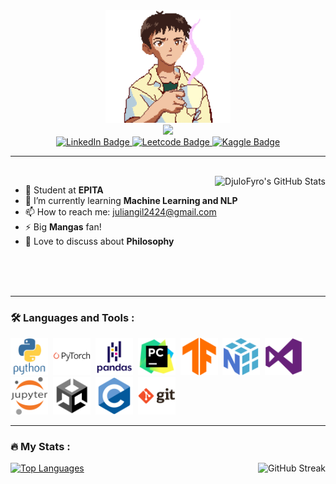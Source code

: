 <div id="header" align="center">
  <img src="images/shinji.gif" width="200"/>
  <div id="presentation">
    <img src="https://readme-typing-svg.herokuapp.com?size=25&duration=4000&color=9BE9A8&lines=Hi!+I+am+Julian+Gil+%F0%9F%91%8B+%F0%9F%91%8B+%F0%9F%91%8B;Come+watch+what+I+like+to+do!">
  </div>
</div>
<div id="badges" align="center">
  <a href="https://www.linkedin.com/in/julian-gil24/">
    <img src="https://img.shields.io/badge/LinkedIn-blue?style=for-the-badge&logo=linkedin&logoColor=white" alt="LinkedIn Badge"/>
  </a>
  <a href="https://leetcode.com/Djulicito/">
    <img src="https://img.shields.io/badge/Leetcode-f67828?style=for-the-badge&logo=leetcode&logoColor=white" alt="Leetcode Badge"/>
  </a>
  <a href="https://www.kaggle.com/juliangil1">
    <img src="https://img.shields.io/badge/Kaggle-blue?style=for-the-badge&logo=kaggle&logoColor=white" alt="Kaggle Badge"/>
  </a>
</div>

---
<br>


<a href="https://awesome-github-stats.azurewebsites.net/index.html??cardType=level&theme=tokyonight&preferLogin=false">
  <img  alt="DjuloFyro's GitHub Stats" src="https://awesome-github-stats.azurewebsites.net/user-stats/DjuloFyro?cardType=level&theme=tokyonight&preferLogin=false" align="right" />
</a>

- 🔭 Student at **EPITA**
- 🌱 I’m currently learning **Machine Learning and NLP**
- 📫 How to reach me: juliangil2424@gmail.com
- ⚡ Big **Mangas** fan!
- 💬 Love to discuss about **Philosophy**


<br>
<br>
<br>

---

### :hammer_and_wrench: Languages and Tools :
<div>
  <img src="https://github.com/devicons/devicon/blob/master/icons/python/python-original-wordmark.svg" title="Python" alt="Python" width="60" height="60"/>&nbsp;
  <img src="https://github.com/devicons/devicon/blob/master/icons/pytorch/pytorch-original-wordmark.svg" title="Pytorch" alt="Pytorch" width="60" height="60"/>&nbsp;
  <img src="https://github.com/devicons/devicon/blob/master/icons/pandas/pandas-original-wordmark.svg" title="Pandas" alt="Pandas" width="60" height="60"/>&nbsp;
  <img src="https://github.com/devicons/devicon/blob/master/icons/pycharm/pycharm-original.svg" title="Pycharm" alt="Pycharm" width="60" height="60"/>&nbsp;
  <img src="https://github.com/devicons/devicon/blob/master/icons/tensorflow/tensorflow-original.svg" title="Tensorflow" alt="Tensorflow" width="60" height="60"/>&nbsp;
  <img src="https://github.com/devicons/devicon/blob/master/icons/numpy/numpy-original.svg" title="numpy" alt="numpy" width="60" height="60"/>&nbsp;
  <img src="https://github.com/devicons/devicon/blob/master/icons/visualstudio/visualstudio-plain.svg" title="visualstudio" alt="visualstudio " width="60" height="60"/>&nbsp;
  <img src="https://github.com/devicons/devicon/blob/master/icons/jupyter/jupyter-original-wordmark.svg" title="jupyter" alt="jupyter" width="60" height="60"/>&nbsp;
  <img src="https://github.com/devicons/devicon/blob/master/icons/unity/unity-original.svg"  title="Unity" alt="Unity" width="60" height="60"/>&nbsp;
  <img src="https://github.com/devicons/devicon/blob/master/icons/c/c-original.svg" title="c" alt="c" width="60" height="60"/>&nbsp;
  <img src="https://github.com/devicons/devicon/blob/master/icons/git/git-original-wordmark.svg" title="Git" **alt="Git" width="60" height="60"/>
</div>

---

### :fire: My Stats :
<a href="https://git.io/streak-stats">
  <img src="http://github-readme-streak-stats.herokuapp.com?user=DjuloFyro&theme=tokyonight&background=tokyonight" alt="GitHub Streak" align="right">
</a>

<a href="https://github.com/anuraghazra/github-readme-stats">
  <img src="https://github-readme-stats.vercel.app/api/top-langs/?username=DjuloFyro&layout=compact&theme=tokyonight" alt="Top Languages">
</a>
